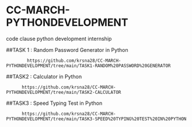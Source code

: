 # CC-MARCH-PYTHONDEVELOPMENT
 code clause python development internship
 

##TASK 1 :  Random Password Generator in Python

            https://github.com/krsna28/CC-MARCH-PYTHONDEVELOPMENT/tree/main/TASK1-RANDOM%20PASSWORD%20GENERATOR

##TASK2 :  Calculator in Python

          https://github.com/krsna28/CC-MARCH-PYTHONDEVELOPMENT/tree/main/TASK2-CALCULATOR
          
##TASK3 :  Speed Typing Test in Python

          https://github.com/krsna28/CC-MARCH-PYTHONDEVELOPMENT/tree/main/TASK3-SPEED%20TYPING%20TEST%20IN%20PYTHON

